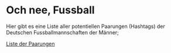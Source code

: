 # Och nee, Fussball

Hier gibt es eine Liste aller potentiellen Paarungen (Hashtags) der Deutschen Fussballmannschaften der Männer;

[Liste der Paarungen](https://github.com/derphilipp/och_nee_fussball/blob/paarungen/paarungen.txt)
